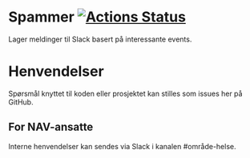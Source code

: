 Spammer [![Actions Status](https://github.com/navikt/helse-spammer/workflows/master/badge.svg)](https://github.com/navikt/helse-spammer/actions)
=============

Lager meldinger til Slack basert på interessante events.

# Henvendelser

Spørsmål knyttet til koden eller prosjektet kan stilles som issues her på GitHub.

## For NAV-ansatte

Interne henvendelser kan sendes via Slack i kanalen #område-helse.
